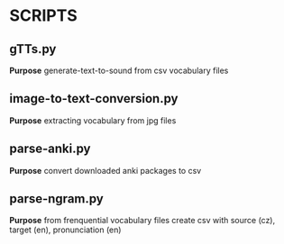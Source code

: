 # SCRIPTS

## gTTs.py
  **Purpose**
    generate-text-to-sound from csv vocabulary files

## image-to-text-conversion.py
  **Purpose**
    extracting vocabulary from jpg files

## parse-anki.py
  **Purpose**
    convert downloaded anki packages to csv

## parse-ngram.py
  **Purpose**
    from frenquential vocabulary files create csv with source (cz), target (en), pronunciation (en)
